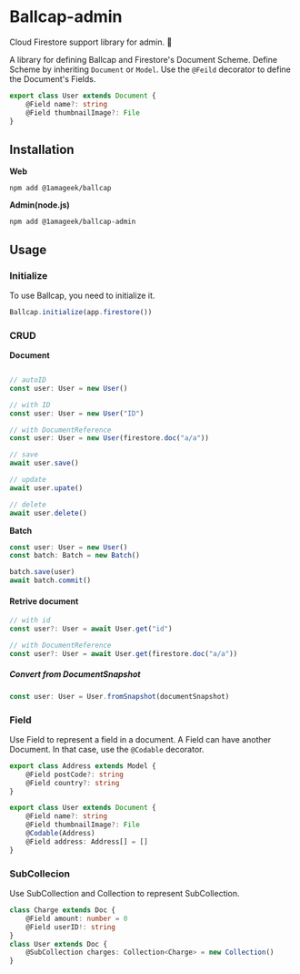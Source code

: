 # Ballcap-admin
Cloud Firestore support library for admin. 🧢


A library for defining Ballcap and Firestore's Document Scheme.
Define Scheme by inheriting `Document` or `Model`. Use the `@Feild` decorator to define the Document's Fields.

```typescript
export class User extends Document {
	@Field name?: string
	@Field thumbnailImage?: File
}
```

## Installation

__Web__

```
npm add @1amageek/ballcap
```

__Admin(node.js)__

```
npm add @1amageek/ballcap-admin
```

## Usage

### Initialize
To use Ballcap, you need to initialize it.
```typescript
Ballcap.initialize(app.firestore())
```

### CRUD

__Document__
```typescript

// autoID
const user: User = new User()

// with ID
const user: User = new User("ID")

// with DocumentReference
const user: User = new User(firestore.doc("a/a"))

// save
await user.save()

// update
await user.upate()

// delete
await user.delete()
```

__Batch__

```typescript
const user: User = new User()
const batch: Batch = new Batch()

batch.save(user)
await batch.commit()
```

#### Retrive document

```typescript
// with id
const user?: User = await User.get("id")

// with DocumentReference
const user?: User = await User.get(firestore.doc("a/a"))
```

##### Convert from DocumentSnapshot

```typescript
const user: User = User.fromSnapshot(documentSnapshot)
```

### Field
Use Field to represent a field in a document.
A Field can have another Document. In that case, use the `@Codable` decorator.

```typescript
export class Address extends Model {
	@Field postCode?: string
	@Field country?: string
}

export class User extends Document {
	@Field name?: string
	@Field thumbnailImage?: File
	@Codable(Address)
	@Field address: Address[] = []
}
```

### SubCollecion
Use SubCollection and Collection to represent SubCollection.


```typescript
class Charge extends Doc {
    @Field amount: number = 0
    @Field userID!: string
}
class User extends Doc {
    @SubCollection charges: Collection<Charge> = new Collection()
}
```

